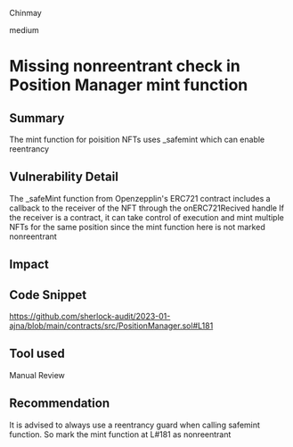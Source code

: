 Chinmay

medium

# Missing nonreentrant check in Position Manager mint function

## Summary

The mint function for poisition NFTs uses _safemint which can enable reentrancy

## Vulnerability Detail

The _safeMint function from Openzepplin's ERC721 contract includes a callback to the receiver of the NFT through the onERC721Recived handle
If the receiver is a contract, it can take control of execution and mint multiple NFTs for the same position since the mint function here is not marked nonreentrant

## Impact

## Code Snippet

https://github.com/sherlock-audit/2023-01-ajna/blob/main/contracts/src/PositionManager.sol#L181

## Tool used

Manual Review

## Recommendation

It is advised to always use a reentrancy guard when calling safemint function. So mark the mint function at L#181 as nonreentrant
